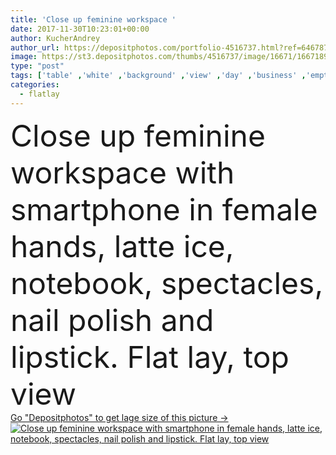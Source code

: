 ```yaml
---
title: 'Close up feminine workspace '
date: 2017-11-30T10:23:01+00:00
author: KucherAndrey
author_url: https://depositphotos.com/portfolio-4516737.html?ref=64678756
image: https://st3.depositphotos.com/thumbs/4516737/image/16671/166718962/api_thumb_450.jpg?forcejpeg=true
type: "post"
tags: ['table' ,'white' ,'background' ,'view' ,'day' ,'business' ,'empty' ,'person' ,'girl' ,'female' ,'young' ,'people' ,'succulent' ,'coffee' ,'hands' ,'fashion' ,'modern' ,'pink' ,'corporate' ,'office' ,'lay' ,'blank' ,'home' ,'woman' ,'phone' ,'screen' ,'notebook' ,'desktop' ,'flat' ,'work' ,'desk' ,'feminine' ,'top' ,'nail' ,'polish' ,'glasses' ,'workplace' ,'workspace' ,'lipstick' ,'diary' ,'holds' ,'smartphone' ,'minimal' ,'styling' ,'mockup' ,'minimalistic' ,'minimalist' ,'freelance' ,'freelancer' ,'flatlay' ]
categories: 
  - flatlay
---
```

<div aling="center">
            <font size="60"> Close up feminine workspace with smartphone in female hands, latte ice, notebook, spectacles, nail polish and lipstick. Flat lay, top view</font>   
</div>
<div>
    <a href='https://depositphotos.com/166718962/stock-photo-close-up-feminine-workspace.html?ref=64678756' target=_blank > Go "Depositphotos" to get lage size of this picture ->
        <img href='https://depositphotos.com/166718962/stock-photo-close-up-feminine-workspace.html?ref=64678756' src='https://st3.depositphotos.com/4516737/16671/i/950/depositphotos_166718962-stock-photo-close-up-feminine-workspace.jpg?forcejpeg=true' alt='Close up feminine workspace with smartphone in female hands, latte ice, notebook, spectacles, nail polish and lipstick. Flat lay, top view' >
    </a>
</div>
